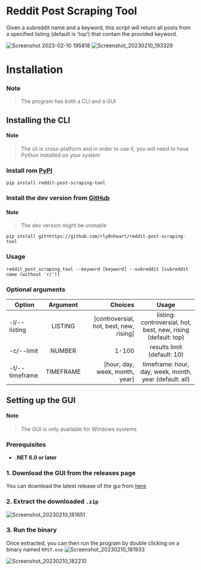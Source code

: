 # Reddit Post Scraping Tool
Given a subreddit name and a keyword, this script will return all posts from a specified listing (default is 'top') that contain the provided keyword.

![Screenshot 2023-02-10 195818](https://user-images.githubusercontent.com/74001397/218163494-245f6676-1fb3-4680-a6b5-bd15fb1dea5e.png)
![Screenshot_20230210_193329](https://user-images.githubusercontent.com/74001397/218158084-9295abb7-df33-4f86-8df8-e109cac7cde6.png)



# Installation
### Note
> The program has both a CLI and a GUI
## Installing the CLI
#### Note
> The cli is cross-platform and in order to use it, you will need to have Python installed on your system
### Install rom [PyPI](https://pypi.org/project/reddit-post-scraping-tool)
```
pip install reddit-post-scraping-tool
```

### Install the dev version from [GitHub](https://github.com/rly0nheart/reddit-post-scraping-tool)
#### Note
> The dev version might be unstable
```
pip install git+https://github.com/rly0nheart/reddit-post-scraping-tool
```

### Usage

```
reddit_post_scraping_tool --keyword [keyword] --subreddit [subreddit name (without 'r/')]
```

### Optional arguments
| Option       | Argument    | Choices    | Usage     |
| -------------|:-----------:|-----------:|:---------:|
| -l/--listing | LISTING     | [controversial, hot, best, new, rising]  |  listing: controversial, hot, best, new, rising (default: top)  |
| -c/--limit   | NUMBER      | 1-100      |  results limit (default: 10)|
| -t/--timeframe| TIMEFRAME  | [hour, day, week, month, year]           |  timeframe: hour, day, week, month, year (default: all) |

## Setting up the GUI
#### Note
> The GUI is only available for Windows systems

### Prerequisites
* **.NET 6.0 or later**

### 1. Download the GUI from the releases page

You can download the latest release of the gui from [here](https://github.com/bellingcat/octosuite/releases/latest)


### 2. Extract the downloaded `.zip`
![Screenshot_20230210_181651](https://user-images.githubusercontent.com/74001397/218141653-991a91cd-93d5-4640-b2f2-37d29e6a9c62.png)

### 3. Run the binary

Once extracted, you can then run the program by double clicking on a binary named `RPST.exe`
![Screenshot_20230210_181933](https://user-images.githubusercontent.com/74001397/218142422-70f19a0a-db39-42ee-8ad4-22fe380e249b.png)

![Screenshot_20230210_182210](https://user-images.githubusercontent.com/74001397/218142782-0a9ca4fb-7609-4855-a96b-c58885161166.png)
